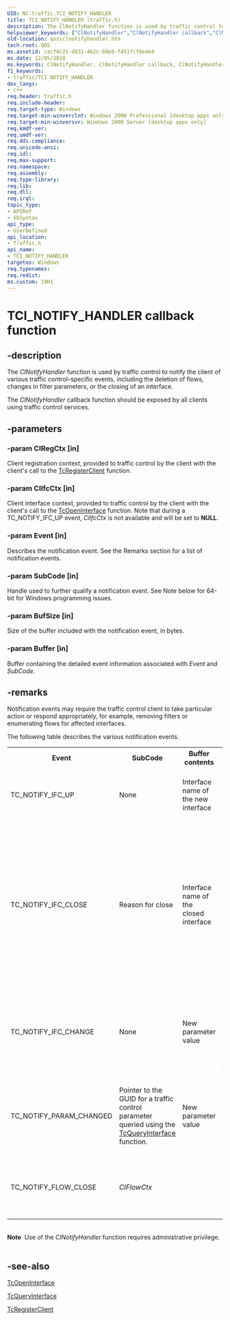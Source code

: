```yaml
---
UID: NC:traffic.TCI_NOTIFY_HANDLER
title: TCI_NOTIFY_HANDLER (traffic.h)
description: The ClNotifyHandler function is used by traffic control to notify the client of various traffic control&#8211;specific events, including the deletion of flows, changes in filter parameters, or the closing of an interface.helpviewer_keywords: ["ClNotifyHandler","ClNotifyHandler callback","ClNotifyHandler callback function [QOS]","TCI_NOTIFY_HANDLER","TCI_NOTIFY_HANDLER callback function [QOS]","_gqos_clnotifyhandler","qos.clnotifyhandler","traffic/ClNotifyHandler"]
old-location: qos\clnotifyhandler.htm
tech.root: QOS
ms.assetid: cacf4c21-d831-462c-b9e8-fd51fcf8e4e4
ms.date: 12/05/2018
ms.keywords: ClNotifyHandler, ClNotifyHandler callback, ClNotifyHandler callback function [QOS], TCI_NOTIFY_HANDLER, TCI_NOTIFY_HANDLER callback function [QOS], _gqos_clnotifyhandler, qos.clnotifyhandler, traffic/ClNotifyHandler
f1_keywords:
- traffic/TCI_NOTIFY_HANDLER
dev_langs:
- c++
req.header: traffic.h
req.include-header: 
req.target-type: Windows
req.target-min-winverclnt: Windows 2000 Professional [desktop apps only]
req.target-min-winversvr: Windows 2000 Server [desktop apps only]
req.kmdf-ver: 
req.umdf-ver: 
req.ddi-compliance: 
req.unicode-ansi: 
req.idl: 
req.max-support: 
req.namespace: 
req.assembly: 
req.type-library: 
req.lib: 
req.dll: 
req.irql: 
topic_type:
- APIRef
- kbSyntax
api_type:
- UserDefined
api_location:
- Traffic.h
api_name:
- TCI_NOTIFY_HANDLER
targetos: Windows
req.typenames: 
req.redist: 
ms.custom: 19H1
---
```


# TCI_NOTIFY_HANDLER callback function


## -description


The 
<i>ClNotifyHandler</i> function is used by traffic control to notify the client of various traffic control–specific events, including the deletion of flows, changes in filter parameters, or the closing of an interface.

The 
<i>ClNotifyHandler</i> callback function should be exposed by all clients using traffic control services.


## -parameters




### -param ClRegCtx [in]

Client registration context, provided to traffic control by the client with the client's call to the 
<a href="https://docs.microsoft.com/previous-versions/windows/desktop/api/traffic/nf-traffic-tcregisterclient">TcRegisterClient</a> function.


### -param ClIfcCtx [in]

Client interface context, provided to traffic control by the client with the client's call to the 
<a href="https://docs.microsoft.com/previous-versions/windows/desktop/api/traffic/nf-traffic-tcopeninterfacea">TcOpenInterface</a> function. Note that during a TC_NOTIFY_IFC_UP event, <i>ClIfcCtx</i> is not available and will be set to <b>NULL</b>.


### -param Event [in]

Describes the notification event. See the Remarks section for a list of notification events.


### -param SubCode [in]

Handle used to further qualify a notification event. See Note below for 64-bit for Windows programming issues.


### -param BufSize [in]

Size of the buffer included with the notification event, in bytes.


### -param Buffer [in]

Buffer containing the detailed event information associated with <i>Event</i> and <i>SubCode</i>.


## -remarks



Notification events may require the traffic control client to take particular action or respond appropriately, for example, removing filters or enumerating flows for affected interfaces.

The following table describes the various notification events.

<table>
<tr>
<th>Event</th>
<th>SubCode</th>
<th>Buffer contents</th>
<th>Remarks</th>
</tr>
<tr>
<td>TC_NOTIFY_IFC_UP</td>
<td>None</td>
<td>Interface name of the new interface</td>
<td>A new traffic control interface is coming up, and the list of addresses is indicated.</td>
</tr>
<tr>
<td>TC_NOTIFY_IFC_CLOSE</td>
<td>Reason for close</td>
<td>Interface name of the closed interface</td>
<td>Indicates an interface that was opened by the client is being closed by the system. Note that the interface and its supported flows and filters are closed by the system upon return from the notification handler. The client does not need to close the interface, delete flows, or delete filters.</td>
</tr>
<tr>
<td>TC_NOTIFY_IFC_CHANGE</td>
<td>None</td>
<td>New parameter value</td>
<td>Used to notify clients that have registered for interface change notification through the <i>NotifyChange</i> parameter of the 
<a href="https://docs.microsoft.com/previous-versions/windows/desktop/api/traffic/nf-traffic-tcqueryinterface">TcQueryInterface</a> function.</td>
</tr>
<tr>
<td>TC_NOTIFY_PARAM_CHANGED</td>
<td>Pointer to the GUID for a traffic control parameter queried using the 
<a href="https://docs.microsoft.com/previous-versions/windows/desktop/api/traffic/nf-traffic-tcqueryinterface">TcQueryInterface</a> function.</td>
<td>New parameter value</td>
<td>This event is notified as a result of a change in a parameter previously queried with the <i>NotifyChange</i> flag set.</td>
</tr>
<tr>
<td>TC_NOTIFY_FLOW_CLOSE</td>
<td><i>ClFlowCtx</i></td>
<td></td>
<td>Indicates system closure of a client-created flow. The system deletes all associated filters.</td>
</tr>
</table>
 

<div class="alert"><b>Note</b>  Use of the 
<i>ClNotifyHandler</i> function requires administrative privilege.</div>
<div> </div>



## -see-also




<a href="https://docs.microsoft.com/previous-versions/windows/desktop/api/traffic/nf-traffic-tcopeninterfacea">TcOpenInterface</a>



<a href="https://docs.microsoft.com/previous-versions/windows/desktop/api/traffic/nf-traffic-tcqueryinterface">TcQueryInterface</a>



<a href="https://docs.microsoft.com/previous-versions/windows/desktop/api/traffic/nf-traffic-tcregisterclient">TcRegisterClient</a>
 

 

